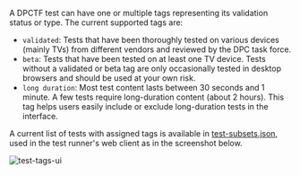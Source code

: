 A DPCTF test can have one or multiple tags representing its validation status or type. The current supported tags are:

* `validated`: Tests that have been thoroughly tested on various devices (mainly TVs) from different vendors and reviewed by the DPC task force. 
* `beta`: Tests that have been tested on at least one TV device. Tests without a validated or beta tag are only occasionally tested in desktop browsers and should be used at your own risk. 
* `long duration`: Most test content lasts between 30 seconds and 1 minute. A few tests require long-duration content (about 2 hours). This tag helps users easily include or exclude long-duration tests in the interface.

A current list of tests with assigned tags is available in [test-subsets.json](test-subsets.json), used in the test runner's web client as in the screenshot below.

![test-tags-ui](../../assets/1138409/f7e814dd-59fd-4381-a365-7bd4075172cc)
